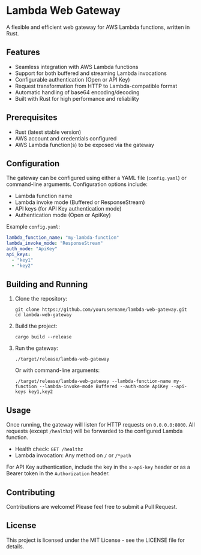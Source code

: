 # Lambda Web Gateway

A flexible and efficient web gateway for AWS Lambda functions, written in Rust.

## Features

- Seamless integration with AWS Lambda functions
- Support for both buffered and streaming Lambda invocations
- Configurable authentication (Open or API Key)
- Request transformation from HTTP to Lambda-compatible format
- Automatic handling of base64 encoding/decoding
- Built with Rust for high performance and reliability

## Prerequisites

- Rust (latest stable version)
- AWS account and credentials configured
- AWS Lambda function(s) to be exposed via the gateway

## Configuration

The gateway can be configured using either a YAML file (`config.yaml`) or command-line arguments. Configuration options include:

- Lambda function name
- Lambda invoke mode (Buffered or ResponseStream)
- API keys (for API Key authentication mode)
- Authentication mode (Open or ApiKey)

Example `config.yaml`:

```yaml
lambda_function_name: "my-lambda-function"
lambda_invoke_mode: "ResponseStream"
auth_mode: "ApiKey"
api_keys:
  - "key1"
  - "key2"
```

## Building and Running

1. Clone the repository:
   ```
   git clone https://github.com/yourusername/lambda-web-gateway.git
   cd lambda-web-gateway
   ```

2. Build the project:
   ```
   cargo build --release
   ```

3. Run the gateway:
   ```
   ./target/release/lambda-web-gateway
   ```

   Or with command-line arguments:
   ```
   ./target/release/lambda-web-gateway --lambda-function-name my-function --lambda-invoke-mode Buffered --auth-mode ApiKey --api-keys key1,key2
   ```

## Usage

Once running, the gateway will listen for HTTP requests on `0.0.0.0:8000`. All requests (except `/healthz`) will be forwarded to the configured Lambda function.

- Health check: `GET /healthz`
- Lambda invocation: Any method on `/` or `/*path`

For API Key authentication, include the key in the `x-api-key` header or as a Bearer token in the `Authorization` header.

## Contributing

Contributions are welcome! Please feel free to submit a Pull Request.

## License

This project is licensed under the MIT License - see the LICENSE file for details.
